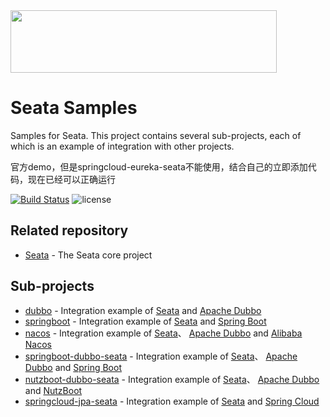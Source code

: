 <img src="https://github.com/seata/seata-samples/blob/master/doc/img/seata.png"  height="100" width="426">


# Seata Samples

Samples for Seata. This project contains several sub-projects, each of which is an example of integration with other projects.

官方demo，但是springcloud-eureka-seata不能使用，结合自己的立即添加代码，现在已经可以正确运行

[![Build Status](https://travis-ci.org/seata/seata-samples.svg?branch=master)](https://travis-ci.org/seata/seata-samples) 
![license](https://img.shields.io/github/license/seata/seata-samples.svg)

## Related repository

* [Seata](https://github.com/seata/seata) - The Seata core project

## Sub-projects

* [dubbo](https://github.com/seata/seata-samples/tree/master/dubbo) - Integration example of [Seata](https://github.com/seata/seata) and [Apache Dubbo](https://github.com/apache/dubbo)
* [springboot](https://github.com/seata/seata-samples/tree/master/springboot) - Integration example of [Seata](https://github.com/seata/seata) and [Spring Boot](https://github.com/spring-projects/spring-boot/) 
* [nacos](https://github.com/seata/seata-samples/tree/master/nacos) - Integration example of [Seata](https://github.com/alibaba/fescar)、 [Apache Dubbo](https://github.com/apache/dubbo) and [Alibaba Nacos](https://github.com/alibaba/nacos/) 
* [springboot-dubbo-seata](https://github.com/seata/seata-samples/tree/master/nutzboot-dubbo-fescar) - Integration example of [Seata](https://github.com/seata/seata)、 [Apache Dubbo](https://github.com/apache/dubbo) and [Spring Boot](https://github.com/spring-projects/spring-boot/) 
* [nutzboot-dubbo-seata](https://github.com/seata/seata-samples/tree/master/nutzboot-dubbo-fescar) - Integration example of [Seata](https://github.com/seata/seata)、 [Apache Dubbo](https://github.com/apache/dubbo) and [NutzBoot](https://github.com/nutzam/nutzboot/) 
* [springcloud-jpa-seata](https://github.com/seata/seata-samples/tree/master/springcloud-jpa-seata) - Integration example of [Seata](https://github.com/Seata) and [Spring Cloud](https://github.com/spring-cloud)
